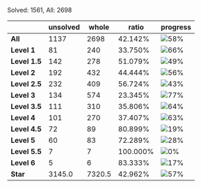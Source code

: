 Solved: 1561, All: 2698

| |unsolved|whole|ratio|progress|
|----|----|----|----|----|
|**All**| 1137 | 2698 | 42.142%| ![58%](https://progress-bar.dev/58?title=All) |
|**Level 1**| 81 | 240 | 33.750%| ![66%](https://progress-bar.dev/66?title=Level+1++)|
|**Level 1.5**| 142 | 278 | 51.079%| ![49%](https://progress-bar.dev/49?title=Level+1.5)|
|**Level 2**| 192 | 432 | 44.444%| ![56%](https://progress-bar.dev/56?title=Level+2++)|
|**Level 2.5**| 232 | 409 | 56.724%| ![43%](https://progress-bar.dev/43?title=Level+2.5)|
|**Level 3**| 134 | 574 | 23.345%| ![77%](https://progress-bar.dev/77?title=Level+3++)|
|**Level 3.5**| 111 | 310 | 35.806%| ![64%](https://progress-bar.dev/64?title=Level+3.5)|
|**Level 4**| 101 | 270 | 37.407%| ![63%](https://progress-bar.dev/63?title=Level+4++)|
|**Level 4.5**| 72 | 89 | 80.899%| ![19%](https://progress-bar.dev/19?title=Level+4.5)|
|**Level 5**| 60 | 83 | 72.289%| ![28%](https://progress-bar.dev/28?title=Level+5++)|
|**Level 5.5**| 7 | 7 | 100.000%| ![0%](https://progress-bar.dev/0?title=Level+5.5)|
|**Level 6**| 5 | 6 | 83.333%| ![17%](https://progress-bar.dev/17?title=Level+6++)|
|**Star**|3145.0 | 7320.5 |42.962%| ![57%](https://progress-bar.dev/57?title=Star) |
